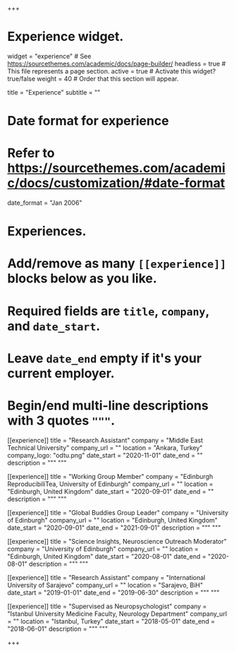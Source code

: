+++
# Experience widget.
widget = "experience"  # See https://sourcethemes.com/academic/docs/page-builder/
headless = true  # This file represents a page section.
active = true  # Activate this widget? true/false
weight = 40  # Order that this section will appear.

title = "Experience"
subtitle = ""

# Date format for experience
#   Refer to https://sourcethemes.com/academic/docs/customization/#date-format
date_format = "Jan 2006"

# Experiences.
#   Add/remove as many `[[experience]]` blocks below as you like.
#   Required fields are `title`, `company`, and `date_start`.
#   Leave `date_end` empty if it's your current employer.
#   Begin/end multi-line descriptions with 3 quotes `"""`.

[[experience]]
  title = "Research Assistant"
  company = "Middle East Technical University"
  company_url = ""
  location = "Ankara, Turkey"
  company_logo: "odtu.png"
  date_start = "2020-11-01"
  date_end = ""
  description = """
  """
  
[[experience]]
  title = "Working Group Member"
  company = "Edinburgh ReproducibiliTea, University of Edinburgh"
  company_url = ""
  location = "Edinburgh, United Kingdom"
  date_start = "2020-09-01"
  date_end = ""
  description = """
  """
  
[[experience]]
  title = "Global Buddies Group Leader"
  company = "University of Edinburgh"
  company_url = ""
  location = "Edinburgh, United Kingdom"
  date_start = "2020-09-01"
  date_end = "2021-09-01"
  description = """
  """
  
[[experience]]
  title = "Science Insights, Neuroscience Outreach Moderator"
  company = "University of Edinburgh"
  company_url = ""
  location = "Edinburgh, United Kingdom"
  date_start = "2020-08-01"
  date_end = "2020-08-01"
  description = """
  """
  
[[experience]]
  title = "Research Assistant"
  company = "International University of Sarajevo"
  company_url = ""
  location = "Sarajevo, BiH"
  date_start = "2019-01-01"
  date_end = "2019-06-30"
  description = """
"""

[[experience]]
  title = "Supervised as Neuropsychologist"
  company = "Istanbul University Medicine Faculty, Neurology Department"
  company_url = ""
  location = "Istanbul, Turkey"
  date_start = "2018-05-01"
  date_end = "2018-06-01"
  description = """
"""

+++
